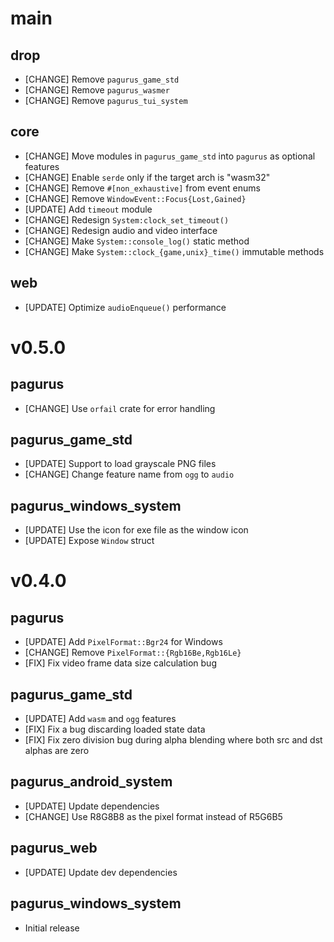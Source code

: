 main
====

drop
----

- [CHANGE] Remove `pagurus_game_std`
- [CHANGE] Remove `pagurus_wasmer`
- [CHANGE] Remove `pagurus_tui_system`

core
----

- [CHANGE] Move modules in `pagurus_game_std` into `pagurus` as optional features
- [CHANGE] Enable `serde` only if the target arch is "wasm32"
- [CHANGE] Remove `#[non_exhaustive]` from event enums
- [CHANGE] Remove `WindowEvent::Focus{Lost,Gained}`
- [UPDATE] Add `timeout` module
- [CHANGE] Redesign `System:clock_set_timeout()`
- [CHANGE] Redesign audio and video interface
- [CHANGE] Make `System::console_log()` static method
- [CHANGE] Make `System::clock_{game,unix}_time()` immutable methods

web
----

- [UPDATE] Optimize `audioEnqueue()` performance

v0.5.0
======

pagurus
-------

- [CHANGE] Use `orfail` crate for error handling

pagurus_game_std
----------------

- [UPDATE] Support to load grayscale PNG files
- [CHANGE] Change feature name from `ogg` to `audio`

pagurus_windows_system
----------------------

- [UPDATE] Use the icon for exe file as the window icon
- [UPDATE] Expose `Window` struct

v0.4.0
======

pagurus
-------

- [UPDATE] Add `PixelFormat::Bgr24` for Windows
- [CHANGE] Remove `PixelFormat::{Rgb16Be,Rgb16Le}`
- [FIX] Fix video frame data size calculation bug

pagurus_game_std
----------------

- [UPDATE] Add `wasm` and `ogg` features
- [FIX] Fix a bug discarding loaded state data
- [FIX] Fix zero division bug during alpha blending where both src and dst alphas are zero

pagurus_android_system
----------------------

- [UPDATE] Update dependencies
- [CHANGE] Use R8G8B8 as the pixel format instead of R5G6B5

pagurus_web
-----------

- [UPDATE] Update dev dependencies

pagurus_windows_system
----------------------

- Initial release
